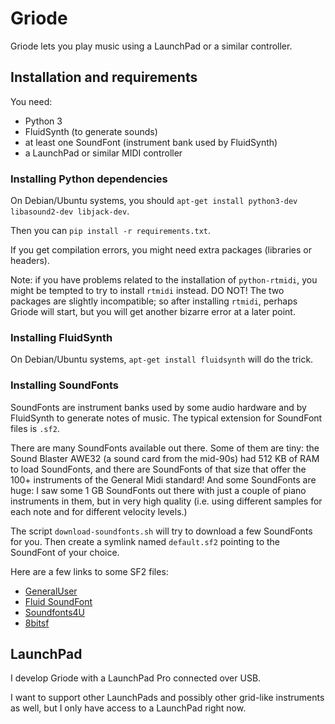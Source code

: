 # Griode

Griode lets you play music using a LaunchPad or a similar controller.


## Installation and requirements

You need:

- Python 3
- FluidSynth (to generate sounds)
- at least one SoundFont (instrument bank used by FluidSynth)
- a LaunchPad or similar MIDI controller


### Installing Python dependencies

On Debian/Ubuntu systems, you should `apt-get install python3-dev libasound2-dev libjack-dev`.

Then you can `pip install -r requirements.txt`.

If you get compilation errors, you might need extra packages (libraries or headers).

Note: if you have problems related to the installation of `python-rtmidi`,
you might be tempted to try to install `rtmidi` instead. DO NOT! The two
packages are slightly incompatible; so after installing `rtmidi`, perhaps
Griode will start, but you will get another bizarre error at a later point.


### Installing FluidSynth

On Debian/Ubuntu systems, `apt-get install fluidsynth` will do the trick.


### Installing SoundFonts

SoundFonts are instrument banks used by some audio hardware and by FluidSynth
to generate notes of music. The typical extension for SoundFont files is `.sf2`.

There are many SoundFonts available out there.
Some of them are tiny: the Sound Blaster AWE32 (a sound card from the mid-90s)
had 512 KB of RAM to load SoundFonts, and there are SoundFonts of that size
that offer the 100+ instruments of the General Midi standard! And some
SoundFonts are huge: I saw some 1 GB SoundFonts out there with just a couple
of piano instruments in them, but in very high quality (i.e. using different
samples for each note and for different velocity levels.)

The script `download-soundfonts.sh` will try to download a few SoundFonts
for you.  Then create a symlink named `default.sf2` pointing to the SoundFont
of your choice.

Here are a few links to some SF2 files:
- [GeneralUser](http://www.schristiancollins.com/generaluser.php)
- [Fluid SoundFont](https://packages.debian.org/source/sid/fluid-soundfont)
- [Soundfonts4U](https://sites.google.com/site/soundfonts4u/)
- [8bitsf](https://musical-artifacts.com/artifacts/23/8bitsf.SF2)


## LaunchPad

I develop Griode with a LaunchPad Pro connected over USB.

I want to support other LaunchPads and possibly other grid-like
instruments as well, but I only have access to a LaunchPad right now.

